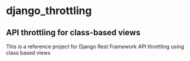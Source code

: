 # django_throttling
## API throttling for class-based views

This is a reference project for Django Rest Framework API throttling using class based views
